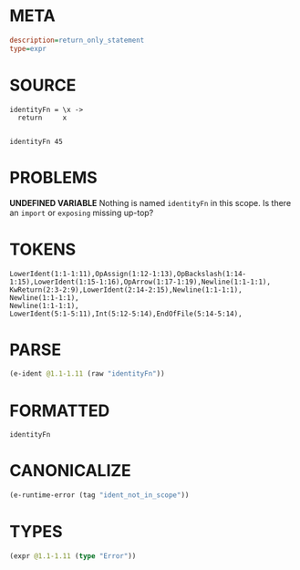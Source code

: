 # META
~~~ini
description=return_only_statement
type=expr
~~~
# SOURCE
~~~roc
identityFn = \x ->
  return     x


identityFn 45
~~~
# PROBLEMS
**UNDEFINED VARIABLE**
Nothing is named `identityFn` in this scope.
Is there an `import` or `exposing` missing up-top?

# TOKENS
~~~zig
LowerIdent(1:1-1:11),OpAssign(1:12-1:13),OpBackslash(1:14-1:15),LowerIdent(1:15-1:16),OpArrow(1:17-1:19),Newline(1:1-1:1),
KwReturn(2:3-2:9),LowerIdent(2:14-2:15),Newline(1:1-1:1),
Newline(1:1-1:1),
Newline(1:1-1:1),
LowerIdent(5:1-5:11),Int(5:12-5:14),EndOfFile(5:14-5:14),
~~~
# PARSE
~~~clojure
(e-ident @1.1-1.11 (raw "identityFn"))
~~~
# FORMATTED
~~~roc
identityFn
~~~
# CANONICALIZE
~~~clojure
(e-runtime-error (tag "ident_not_in_scope"))
~~~
# TYPES
~~~clojure
(expr @1.1-1.11 (type "Error"))
~~~

